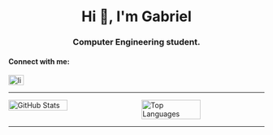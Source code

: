 <h1 align="center">Hi 👋, I'm Gabriel</h1>
<h3 align="center">Computer Engineering student.</h3>

<h4 align="left">Connect with me:</h4>
<p align="left">
<a href="https://linkedin.com/in/linkedin.com/in/nogueirag" target="blank"><img align="center" src="https://raw.githubusercontent.com/rahuldkjain/github-profile-readme-generator/master/src/images/icons/Social/linked-in-alt.svg" alt="linkedin.com/in/nogueirag" height="20" width="30" /></a>
</p>

<hr/>

<div style="display: flex; justify-content: space-between;">
    <img src="https://github-readme-stats.vercel.app/api?username=nogueira04&show_icons=true&theme=transparent" alt="GitHub Stats" style="width: 48%;">
    <img src="https://github-readme-stats.vercel.app/api/top-langs/?username=nogueira04&layout=compact&theme=transparent&hide=cmake,makefile" alt="Top Languages" style="width: 48%;">
</div>


<hr/>
